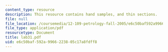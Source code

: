 ```yaml
---
content_type: resource
description: This resource contains hand samples, and thin sections.
file: null
file_location: /coursemedia/12-109-petrology-fall-2005/e6c50baf592a9966223805c17a8fdff8_lab31.pdf
file_type: application/pdf
resourcetype: Document
title: lab31.pdf
uid: e6c50baf-592a-9966-2238-05c17a8fdff8
---
```

